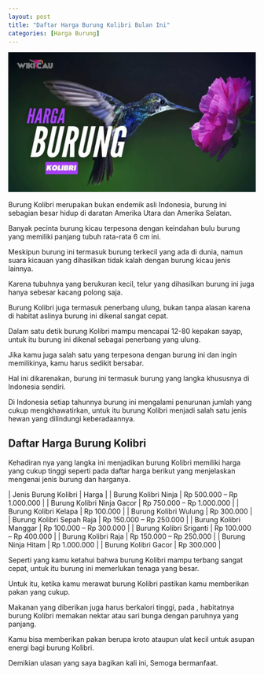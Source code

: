 ```yaml
---
layout: post
title: "Daftar Harga Burung Kolibri Bulan Ini"
categories: [Harga Burung]
---
```


![Daftar Harga Burung Kolibri Bulan Ini](/images/harga-burung-kolibri.webp)

Burung Kolibri merupakan bukan endemik asli Indonesia, burung ini sebagian besar hidup di daratan Amerika Utara dan Amerika Selatan.

Banyak pecinta burung kicau terpesona dengan keindahan bulu burung yang memiliki panjang tubuh rata-rata 6 cm ini.

Meskipun burung ini termasuk burung terkecil yang ada di dunia, namun suara kicauan yang dihasilkan tidak kalah dengan burung kicau jenis lainnya.

Karena tubuhnya yang berukuran kecil, telur yang dihasilkan burung ini juga hanya sebesar kacang polong saja.

Burung Kolibri juga termasuk penerbang ulung, bukan tanpa alasan karena di habitat aslinya burung ini dikenal sangat cepat.

Dalam satu detik burung Kolibri mampu mencapai 12-80 kepakan sayap, untuk itu burung ini dikenal sebagai penerbang yang ulung.

Jika kamu juga salah satu yang terpesona dengan burung ini dan ingin memilikinya, kamu harus sedikit bersabar.

Hal ini dikarenakan, burung ini termasuk burung yang langka khususnya di Indonesia sendiri.

Di Indonesia setiap tahunnya burung ini mengalami penurunan jumlah yang cukup mengkhawatirkan, untuk itu burung Kolibri menjadi salah satu jenis hewan yang dilindungi keberadaannya.

## Daftar Harga Burung Kolibri

Kehadiran nya yang langka ini menjadikan burung Kolibri memiliki harga yang cukup tinggi seperti pada daftar harga berikut yang menjelaskan mengenai jenis burung dan harganya.

| Jenis Burung Kolibri | Harga |
| Burung Kolibri Ninja | Rp 500.000 – Rp 1.000.000 |
| Burung Kolibri Ninja Gacor | Rp 750.000 – Rp 1.000.000 |
| Burung Kolibri Kelapa | Rp 100.000 |
| Burung Kolibri Wulung | Rp 300.000 |
| Burung Kolibri Sepah Raja | Rp 150.000 – Rp 250.000 |
| Burung Kolibri Manggar | Rp 100.000 – Rp 300.000 |
| Burung Kolibri Sriganti | Rp 100.000 – Rp 400.000 |
| Burung Kolibri Raja | Rp 150.000 – Rp 250.000 |
| Burung Ninja Hitam | Rp 1.000.000 |
| Burung Kolibri Gacor | Rp 300.000 |

Seperti yang kamu ketahui bahwa burung Kolibri mampu terbang sangat cepat, untuk itu burung ini memerlukan tenaga yang besar.

Untuk itu, ketika kamu merawat burung Kolibri pastikan kamu memberikan pakan yang cukup.

Makanan yang diberikan juga harus berkalori tinggi, pada , habitatnya burung Kolibri memakan nektar atau sari bunga dengan paruhnya yang panjang.

Kamu bisa memberikan pakan berupa kroto ataupun ulat kecil untuk asupan energi bagi burung Kolibri.

Demikian ulasan yang saya bagikan kali ini, Semoga bermanfaat.